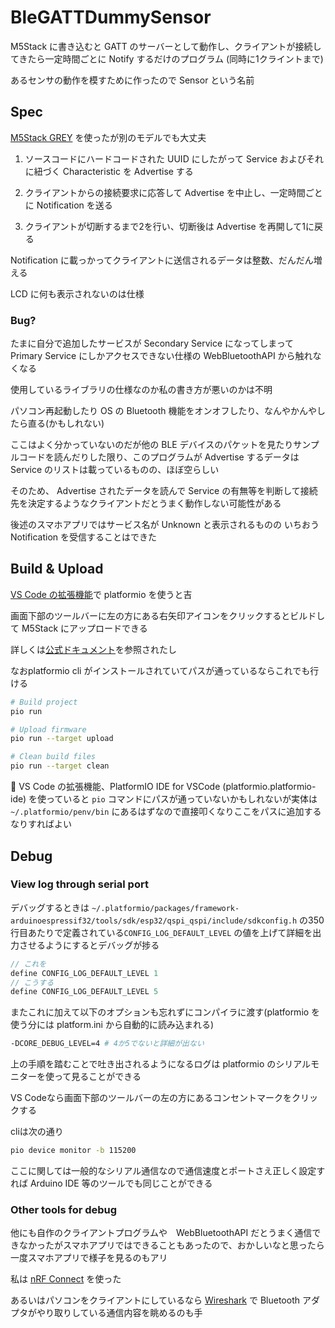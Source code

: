 # BleGATTDummySensor

M5Stack に書き込むと GATT のサーバーとして動作し、クライアントが接続してきたら一定時間ごとに Notify するだけのプログラム (同時に1クライントまで)

あるセンサの動作を模すために作ったので Sensor という名前

## Spec

[M5Stack GREY](https://docs.m5stack.com/en/core/gray) を使ったが別のモデルでも大丈夫

1. ソースコードにハードコードされた UUID にしたがって Service およびそれに紐づく Characteristic を Advertise する

2. クライアントからの接続要求に応答して Advertise を中止し、一定時間ごとに Notification を送る

3. クライアントが切断するまで2を行い、切断後は Advertise を再開して1に戻る

Notification に載っかってクライアントに送信されるデータは整数、だんだん増える

LCD に何も表示されないのは仕様

### Bug?

たまに自分で追加したサービスが Secondary Service になってしまって Primary Service にしかアクセスできない仕様の WebBluetoothAPI から触れなくなる

使用しているライブラリの仕様なのか私の書き方が悪いのかは不明

パソコン再起動したり OS の Bluetooth 機能をオンオフしたり、なんやかんやしたら直る(かもしれない)

ここはよく分かっていないのだが他の BLE デバイスのパケットを見たりサンプルコードを読んだりした限り、このプログラムが Advertise するデータは Service のリストは載っているものの、ほぼ空らしい

そのため、 Advertise されたデータを読んで Service の有無等を判断して接続先を決定するようなクライアントだとうまく動作しない可能性がある

後述のスマホアプリではサービス名が Unknown と表示されるものの いちおう Notification を受信することはできた

## Build & Upload

[VS Code の拡張機能](https://marketplace.visualstudio.com/items?itemName=platformio.platformio-ide)で platformio を使うと吉

画面下部のツールバーに左の方にある右矢印アイコンをクリックするとビルドして M5Stack にアップロードできる

詳しくは[公式ドキュメント](https://docs.platformio.org/en/latest/integration/ide/vscode.html#quick-start)を参照されたし

なおplatformio cli がインストールされていてパスが通っているならこれでも行ける

```sh
# Build project
pio run

# Upload firmware
pio run --target upload

# Clean build files
pio run --target clean
```

:memo: VS Code の拡張機能、PlatformIO IDE for VSCode (platformio.platformio-ide) を使っていると `pio` コマンドにパスが通っていないかもしれないが実体は `~/.platformio/penv/bin` にあるはずなので直接叩くなりここをパスに追加するなりすればよい

## Debug

### View log through serial port

デバッグするときは `~/.platformio/packages/framework-arduinoespressif32/tools/sdk/esp32/qspi_qspi/include/sdkconfig.h` の350行目あたりで定義されている`CONFIG_LOG_DEFAULT_LEVEL` の値を上げて詳細を出力させるようにするとデバッグが捗る

```c
// これを
define CONFIG_LOG_DEFAULT_LEVEL 1
// こうする
define CONFIG_LOG_DEFAULT_LEVEL 5
```

またこれに加えて以下のオプションも忘れずにコンパイラに渡す(platformio を使う分には platform.ini から自動的に読み込まれる)

```sh
-DCORE_DEBUG_LEVEL=4 # 4か5でないと詳細が出ない
```

上の手順を踏むことで吐き出されるようになるログは platformio のシリアルモニターを使って見ることができる

VS Codeなら画面下部のツールバーの左の方にあるコンセントマークをクリックする

cliは次の通り

```sh
pio device monitor -b 115200
```

ここに関しては一般的なシリアル通信なので通信速度とポートさえ正しく設定すれば Arduino IDE 等のツールでも同じことができる

### Other tools for debug

他にも自作のクライアントプログラムや　WebBluetoothAPI だとうまく通信できなかったがスマホアプリではできることもあったので、おかしいなと思ったら一度スマホアプリで様子を見るのもアリ

私は [nRF Connect](https://play.google.com/store/apps/details?id=no.nordicsemi.android.mcp) を使った

あるいはパソコンをクライアントにしているなら [Wireshark](https://www.wireshark.org/) で Bluetooth アダプタがやり取りしている通信内容を眺めるのも手